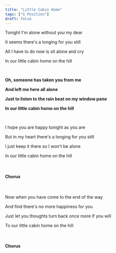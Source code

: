 ```yaml
---
title: "Little Cabin Home"
tags: ["G Position"]
draft: false
---
```


Tonight I'm alone without you my dear

It seems there's a longing for you still

All I have to do now is sit alone and cry

In our little cabin home on the hill

<br>

**Oh, someone has taken you from me**

**And left me here all alone**

**Just to listen to the rain beat on my window pane**

**In our little cabin home on the hill**

<br>

I hope you are happy tonight as you are

But in my heart there's a longing for you still

I just keep it there so I won't be alone

In our little cabin home on the hill

<br>

#### Chorus

<br>

Now when you have come to the end of the way

And find there's no more happiness for you

Just let you thoughts turn back once more if you will

To our little cabin home on the hill

<br>

#### Chorus